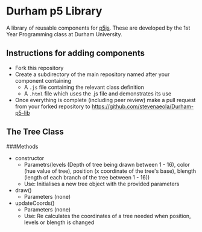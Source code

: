 # Durham p5 Library

A library of reusable components for [p5js](https://p5js.org/). These are developed by the 1st Year Programming class at Durham University.

## Instructions for adding components

- Fork this repository
- Create a subdirectory of the main repository named after your component containing
   - A `.js` file containing the relevant class definition
   - A `.html` file which uses the .js file and demonstrates its use
- Once everything is complete (including peer review) make a pull request from your forked repository to <https://github.com/stevenaeola/Durham-p5-lib>


## The Tree Class

###Methods

- constructor
    - Parametrs(levels (Depth of tree being drawn between 1 - 16), 
    color (hue value of tree), position (x coordinate of the tree's base), 
    blength (length of each branch of the tree between 1 - 16))
    - Use: Initialises a new tree object with the provided parameters
- draw()
    - Parameters (none)
- updateCoords()
    - Parameters (none)
    - Use: Re calculates the coordinates of a tree needed when position,
    levels or blength is changed
